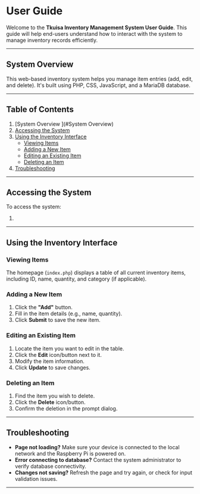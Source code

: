 # User Guide

Welcome to the **Tkuisa Inventory Management System User Guide**. This guide will help end-users understand how to interact with the system to manage inventory records efficiently.

---

## System Overview

This web-based inventory system helps you manage item entries (add, edit, and delete). It's built using PHP, CSS, JavaScript, and a MariaDB database.

---

## Table of Contents

1. [System Overview ](#System Overview)
2. [Accessing the System](#accessing-the-system)
3. [Using the Inventory Interface](#using-the-inventory-interface)
   * [Viewing Items](#viewing-items)
   * [Adding a New Item](#adding-a-new-item)
   * [Editing an Existing Item](#editing-an-existing-item)
   * [Deleting an Item](#deleting-an-item)
4. [Troubleshooting](#troubleshooting)

---


## Accessing the System

To access the system:

1. 

---

## Using the Inventory Interface

### Viewing Items

The homepage (`index.php`) displays a table of all current inventory items, including ID, name, quantity, and category (if applicable).

### Adding a New Item

1. Click the **"Add"** button.
2. Fill in the item details (e.g., name, quantity).
3. Click **Submit** to save the new item.

### Editing an Existing Item

1. Locate the item you want to edit in the table.
2. Click the **Edit** icon/button next to it.
3. Modify the item information.
4. Click **Update** to save changes.

### Deleting an Item

1. Find the item you wish to delete.
2. Click the **Delete** icon/button.
3. Confirm the deletion in the prompt dialog.

---

## Troubleshooting

* **Page not loading?** Make sure your device is connected to the local network and the Raspberry Pi is powered on.
* **Error connecting to database?** Contact the system administrator to verify database connectivity.
* **Changes not saving?** Refresh the page and try again, or check for input validation issues.

---
